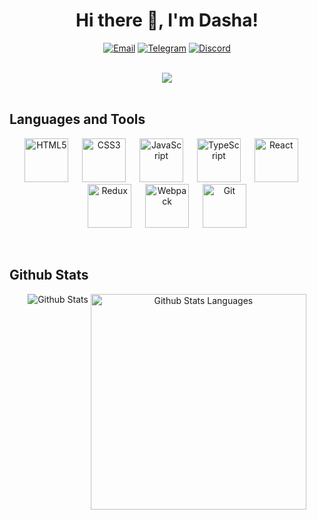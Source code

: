 # <div align="center">Hi there 👋, I'm Dasha!</div>  

<div align="center">  

  [![Email](https://img.shields.io/badge/darija.bakanova@gmail.com-f3f3f3?style=for-the-badge&logo=gmail)](mailto:darija.bakanova@gmail.com) 
  [![Telegram](https://img.shields.io/badge/@darijab-2CA5E0?style=for-the-badge&logo=telegram&logoColor=white)](https://t.me/darijab)
  [![Discord](https://img.shields.io/badge/dari_%238806-7289DA?style=for-the-badge&logo=discord&logoColor=white)](https://discordapp.com/users/883633050943119391) 
 
</div>
<br/>  
 
<div align="center">
  <img src="https://media.giphy.com/media/1UtXFviZF2FqD9pKx7/giphy.gif" align="center" />
</div>  
<br/>  

## Languages and Tools

<div align="center"> 
  
  [<img height="70px" src="https://cdn.jsdelivr.net/gh/devicons/devicon/icons/html5/html5-original-wordmark.svg" alt="HTML5" alt="HTML5"/>][html5]
    &emsp; 
  [<img height="70px" src="https://cdn.jsdelivr.net/gh/devicons/devicon/icons/css3/css3-original-wordmark.svg" alt="CSS3"/>][css3]
    &emsp; 
  [<img height="70px" src="https://cdn.jsdelivr.net/gh/devicons/devicon/icons/javascript/javascript-original.svg" alt="JavaScript"/>][javascript]
    &emsp; 
  [<img height="70px" src="https://cdn.jsdelivr.net/gh/devicons/devicon/icons/typescript/typescript-original.svg" alt="TypeScript" />][typescript]
    &emsp; 
  [<img height="70px" src="https://cdn.jsdelivr.net/gh/devicons/devicon/icons/react/react-original-wordmark.svg" alt="React" />][react]
    &emsp; 
  [<img height="70px" src="https://cdn.jsdelivr.net/gh/devicons/devicon/icons/redux/redux-original.svg" alt="Redux" />][redux]
    &emsp; 
  [<img height="70px" src="https://cdn.jsdelivr.net/gh/devicons/devicon/icons/webpack/webpack-original.svg" alt="Webpack"/>][webpack]
    &emsp;
  [<img height="70px" src="https://cdn.jsdelivr.net/gh/devicons/devicon/icons/git/git-original.svg" alt="Git"/>][git]
  
</div>
<br/>  


## Github Stats  

<div align="center">
  <img align=top src="https://github-readme-stats.vercel.app/api?username=dariija&show_icons=true&count_private=true&hide_border=true&title_color=444e59&icon_color=f05237" alt="Github Stats"/>
  <img align=top width="345px" src="https://github-readme-stats.vercel.app/api/top-langs/?username=dariija&hide_border=true&layout=compact&title_color=444e59"  alt="Github Stats Languages"/>
<div>
<br />

 
[html5]: https://www.w3.org/html/
[css3]: https://www.w3.org/Style/CSS/
[javascript]: https://www.javascript.com/
[typescript]: https://www.typescriptlang.org/
[react]: https://reactjs.org/
[redux]: https://redux.js.org/
[webpack]: https://webpack.js.org/
[git]: https://git-scm.com/
